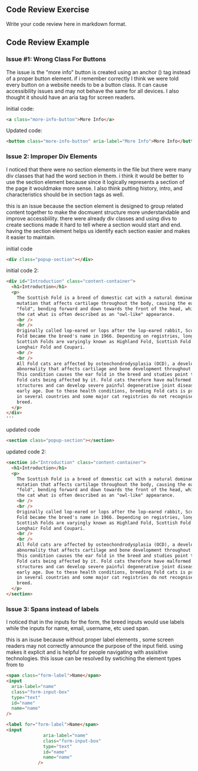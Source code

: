## Code Review Exercise

Write your code review here in markdown format.

## Code Review Example

### Issue #1: Wrong Class For Buttons

The issue is the "more info" button is created using an anchor (<a>) tag instead of a proper button element. if i remember correctly I think we were told every button on a website needs to be a button class. It can cause accessibility issues and may not behave the same for all devices. I also thought it should have an aria tag for screen readers.

Initial code:

```html
<a class="more-info-button">More Info</a>
```

Updated code:

```html
<button class="more-info-button" aria-label="More Info">More Info</button>
```

### Issue 2: Improper Div Elements

I noticed that there were no section elements in the file but there were many div classes that had the word section in them.
i think it would be better to use the section element because since it logically represents a section of the page it wouldmake more sense. I also think putting history, intro, and characteristics should be in section tags as well.

this is an issue because the section element is designed to group related content together to make the docmuent structure more understandable and improve accessbiility. there were already div classes and using divs to create sections made it hard to tell where a section would start and end. having the section element helps us identify each section easier and makes it easier to maintain.

initial code

```html
<div class="popup-section"></div>
```

initial code 2:

```html
<div id="Introduction" class="content-container">
  <h1>Introduction</h1>
  <p>
    The Scottish Fold is a breed of domestic cat with a natural dominant gene
    mutation that affects cartilage throughout the body, causing the ears to
    "fold", bending forward and down towards the front of the head, which gives
    the cat what is often described as an "owl-like" appearance.
    <br />
    <br />
    Originally called lop-eared or lops after the lop-eared rabbit, Scottish
    Fold became the breed's name in 1966. Depending on registries, longhaired
    Scottish Folds are varyingly known as Highland Fold, Scottish Fold Longhair,
    Longhair Fold and Coupari.
    <br />
    <br />
    All Fold cats are affected by osteochondrodysplasia (OCD), a developmental
    abnormality that affects cartilage and bone development throughout the body.
    This condition causes the ear fold in the breed and studies point to all
    Fold cats being affected by it. Fold cats therefore have malformed bone
    structures and can develop severe painful degenerative joint diseases at an
    early age. Due to these health conditions, breeding Fold cats is prohibited
    in several countries and some major cat registries do not recognise the cat
    breed.
  </p>
</div>
'''
```

updated code

```html
<section class="popup-section"></section>
```

updated code 2:

```html
<section id="Introduction" class="content-container">
  <h1>Introduction</h1>
  <p>
    The Scottish Fold is a breed of domestic cat with a natural dominant gene
    mutation that affects cartilage throughout the body, causing the ears to
    "fold", bending forward and down towards the front of the head, which gives
    the cat what is often described as an "owl-like" appearance.
    <br />
    <br />
    Originally called lop-eared or lops after the lop-eared rabbit, Scottish
    Fold became the breed's name in 1966. Depending on registries, longhaired
    Scottish Folds are varyingly known as Highland Fold, Scottish Fold Longhair,
    Longhair Fold and Coupari.
    <br />
    <br />
    All Fold cats are affected by osteochondrodysplasia (OCD), a developmental
    abnormality that affects cartilage and bone development throughout the body.
    This condition causes the ear fold in the breed and studies point to all
    Fold cats being affected by it. Fold cats therefore have malformed bone
    structures and can develop severe painful degenerative joint diseases at an
    early age. Due to these health conditions, breeding Fold cats is prohibited
    in several countries and some major cat registries do not recognise the cat
    breed.
  </p>
</section>
```

### Issue 3: Spans instead of labels

I noticed that in the inputs for the form, the breed inputs would use labels while the inputs for name, email, username, etc used span.

this is an isuse because without proper label elements , some screen readers may not correctly announce the purpose of the input field. using <label> makes it explicit and is helpful for people navigating with assisitive technologies. this issue can be resolved by swtiching the element types from <span class> to <label for>

```html
<span class="form-label">Name</span>
<input
  aria-label="name"
  class="form-input-box"
  type="text"
  id="name"
  name="name"
/>
```

```html
<label for="form-label">Name</span>
<input
              aria-label="name"
              class="form-input-box"
              type="text"
              id="name"
              name="name"
            />
```
